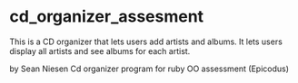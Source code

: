 cd_organizer_assesment
======================

This is a CD organizer that lets users add artists and albums. It lets users display all artists and see albums for each artist.

by Sean Niesen
Cd organizer program for ruby OO assessment (Epicodus)
